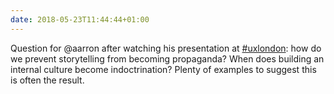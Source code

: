 ```yaml
---
date: 2018-05-23T11:44:44+01:00
---
```

Question for @aarron after watching his presentation at [#uxlondon](https://twitter.com/hashtag/uxlondon): how do we prevent storytelling from becoming propaganda? When does building an internal culture become indoctrination? Plenty of examples to suggest this is often the result.
